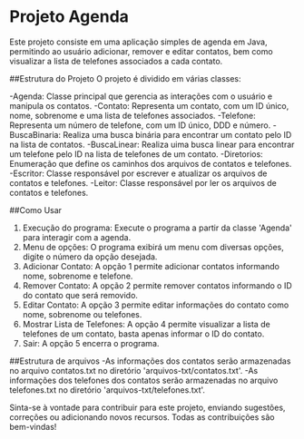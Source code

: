 # Projeto Agenda

Este projeto consiste em uma aplicação simples de agenda em Java, permitindo ao usuário adicionar, remover e editar contatos, bem como visualizar a lista de telefones associados a cada contato.

##Estrutura do Projeto
 O projeto é dividido em várias classes:

-Agenda: Classe principal que gerencia as interações com o usuário e manipula os contatos.
-Contato: Representa um contato, com um ID único, nome, sobrenome e uma lista de telefones associados.
-Telefone: Representa um número de telefone, com um ID único, DDD e número.
-BuscaBinaria: Realiza uma busca binária para encontrar um contato pelo ID na lista de contatos.
-BuscaLinear: Realiza uima busca linear para encontrar um telefone pelo ID na lista de telefones de um contato.
-Diretorios: Enumeração que define os caminhos dos arquivos de contatos e telefones.
-Escritor: Classe responsável por escrever e atualizar os arquivos de contatos e telefones.
-Leitor: Classe responsável por ler os arquivos de contatos e telefones.

##Como Usar

1. Execução do programa: Execute o programa a partir da classe 'Agenda' para interagir com a agenda.
2. Menu de opções: O programa exibirá um menu com diversas opções, digite o número da opção desejada.
3. Adicionar Contato: A opção 1 permite adicionar contatos informando nome, sobrenome e telefone.
4. Remover Contato: A opção 2 permite remover contatos informando o ID do contato que será removido.
5. Editar Contato: A opção 3 permite editar informações do contato como nome, sobrenome ou telefones.
6. Mostrar Lista de Telefones: A opção 4 permite visualizar a lista de telefones de um contato, basta apenas informar o ID do contato.
7. Sair: A opção 5 encerra o programa.

##Estrutura de arquivos
-As informações dos contatos serão armazenadas no arquivo contatos.txt no diretório 'arquivos-txt/contatos.txt'.
-As informações dos telefones dos contatos serão armazenadas no arquivo telefones.txt no diretório 'arquivos-txt/telefones.txt'.

Sinta-se à vontade para contribuir para este projeto, enviando sugestões, correções ou adicionando novos recursos. Todas as contribuições são bem-vindas!
